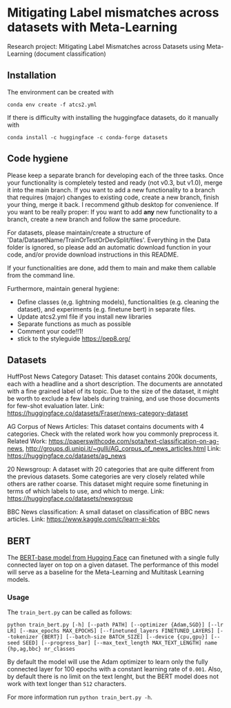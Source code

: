 # Mitigating Label mismatches across datasets with Meta-Learning
Research project: Mitigating Label Mismatches across Datasets using Meta-Learning (document classification)

## Installation
The environment can be created with 

```conda env create -f atcs2.yml```

If there is difficulty with installing the huggingface datasets, do it manually with 

```conda install -c huggingface -c conda-forge datasets```

## Code hygiene
Please keep a separate branch for developing each of the three tasks. Once your functionality is completely tested and ready (not v0.3, but v1.0), merge it into the main branch. If you want to add a new functionality to a branch that requires (major) changes to existing code, create a new branch, finish your thing, merge it back.
I recommend github desktop for convenience.
If you want to be really proper: If you want to add **any** new functionality to a branch, create a new branch and follow the same procedure.

For datasets, please maintain/create a structure of 'Data/DatasetName/TrainOrTestOrDevSplit/files'. Everything in the Data folder is ignored, so please add an automatic download function in your code, and/or provide download instructions in this README.

If your functionalities are done, add them to main and make them callable from the command line.

Furthermore, maintain general hygiene:
- Define classes (e,g. lightning models), functionalities (e.g. cleaning the dataset), and experiments (e.g. finetune bert) in separate files.
- Update atcs2.yml file if you install new libraries
- Separate functions as much as possible
- Comment your code!!1!
- stick to the styleguide https://pep8.org/

## Datasets
HuffPost News Category Dataset: This dataset contains 200k documents, each with a headline and a short description. The documents are annotated with a fine grained label of its topic. Due to the size of the dataset, it might be worth to exclude a few labels during training, and use those documents for few-shot evaluation later. 
Link: https://huggingface.co/datasets/Fraser/news-category-dataset 

AG Corpus of News Articles: This dataset contains documents with 4 categories. Check with the related work how you commonly preprocess it. 
Related Work: https://paperswithcode.com/sota/text-classification-on-ag-news, http://groups.di.unipi.it/~gulli/AG_corpus_of_news_articles.html 
Link: https://huggingface.co/datasets/ag_news 


20 Newsgroup: A dataset with 20 categories that are quite different from the previous datasets. Some categories are very closely related while others are rather coarse. This dataset might require some finetuning in terms of which labels to use, and which to merge. 
Link: https://huggingface.co/datasets/newsgroup 


BBC News classification: A small dataset on classification of BBC news articles. 
Link: https://www.kaggle.com/c/learn-ai-bbc 

## BERT
The [BERT-base model from Hugging Face](https://huggingface.co/bert-base-uncased) can finetuned with a single fully connected layer on top on a given dataset. The performance of this model will serve as a baseline for the Meta-Learning and Multitask Learning models.
### Usage
The `train_bert.py` can be called as follows:

``python train_bert.py [-h] [--path PATH] [--optimizer {Adam,SGD}] [--lr LR] [--max_epochs MAX_EPOCHS] [--finetuned_layers FINETUNED_LAYERS] [--tokenizer {BERT}] [--batch-size BATCH_SIZE] [--device {cpu,gpu}] [--seed SEED]
                     [--progress_bar] [--max_text_length MAX_TEXT_LENGTH]
                     name {hp,ag,bbc} nr_classes``

By default the model will use the Adam optimizer to learn only the fully connected layer for 100 epochs with a constant learning rate of `0.001`. Also, by default there is no limit on the text lenght, but the BERT model does not work with text longer than `512` characters.

For more information run `python train_bert.py -h`.
